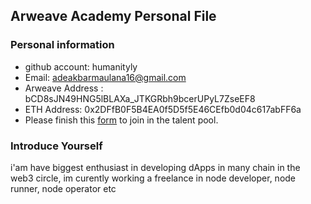 ## Arweave Academy Personal File

### Personal information

- github account: humanityly
- Email: adeakbarmaulana16@gmail.com
- Arweave Address : bCD8sJN49HNG5lBLAXa_JTKGRbh9bcerUPyL7ZseEF8 
- ETH Address: 0x2DFfB0F5B4EA0f5D5f5E46CEfb0d04c617abFF6a
- Please finish this [form](https://docs.google.com/forms/d/e/1FAIpQLSfWA5fIIcBgmRppm3jNz5vmf9Mai_QMVil-2pO4r7YKn_Zhtw/viewform?usp=sf_link) to join in the talent pool.

### Introduce Yourself
 i'am have biggest enthusiast in developing dApps in many chain in the web3 circle, im curently working a freelance in node developer, node runner, node operator etc
